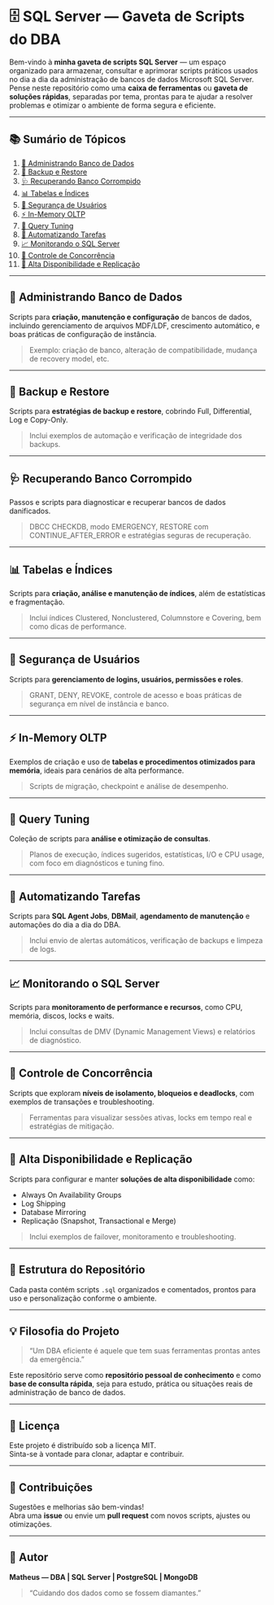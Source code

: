 # 🗄️ SQL Server — Gaveta de Scripts do DBA

Bem-vindo à **minha gaveta de scripts SQL Server** — um espaço organizado para armazenar, consultar e aprimorar scripts práticos usados no dia a dia da administração de bancos de dados Microsoft SQL Server.  
Pense neste repositório como uma **caixa de ferramentas** ou **gaveta de soluções rápidas**, separadas por tema, prontas para te ajudar a resolver problemas e otimizar o ambiente de forma segura e eficiente.

---

## 📚 Sumário de Tópicos

1. [🧩 Administrando Banco de Dados](#-administrando-banco-de-dados)  
2. [💾 Backup e Restore](#-backup-e-restore)  
3. [🩺 Recuperando Banco Corrompido](#-recuperando-banco-corrompido)  
4. [📊 Tabelas e Índices](#-tabelas-e-índices)  
5. [🔐 Segurança de Usuários](#-segurança-de-usuários)  
6. [⚡ In-Memory OLTP](#-in-memory-oltp)  
7. [🚀 Query Tuning](#-query-tuning)  
8. [🤖 Automatizando Tarefas](#-automatizando-tarefas)  
9. [📈 Monitorando o SQL Server](#-monitorando-o-sql-server)  
10. [🔄 Controle de Concorrência](#-controle-de-concorrência)  
11. [🧱 Alta Disponibilidade e Replicação](#-alta-disponibilidade-e-replicação)  

---

## 🧩 Administrando Banco de Dados
Scripts para **criação, manutenção e configuração** de bancos de dados, incluindo gerenciamento de arquivos MDF/LDF, crescimento automático, e boas práticas de configuração de instância.  
> Exemplo: criação de banco, alteração de compatibilidade, mudança de recovery model, etc.

---

## 💾 Backup e Restore
Scripts para **estratégias de backup e restore**, cobrindo Full, Differential, Log e Copy-Only.  
> Inclui exemplos de automação e verificação de integridade dos backups.

---

## 🩺 Recuperando Banco Corrompido
Passos e scripts para diagnosticar e recuperar bancos de dados danificados.  
> DBCC CHECKDB, modo EMERGENCY, RESTORE com CONTINUE_AFTER_ERROR e estratégias seguras de recuperação.

---

## 📊 Tabelas e Índices
Scripts para **criação, análise e manutenção de índices**, além de estatísticas e fragmentação.  
> Inclui índices Clustered, Nonclustered, Columnstore e Covering, bem como dicas de performance.

---

## 🔐 Segurança de Usuários
Scripts para **gerenciamento de logins, usuários, permissões e roles**.  
> GRANT, DENY, REVOKE, controle de acesso e boas práticas de segurança em nível de instância e banco.

---

## ⚡ In-Memory OLTP
Exemplos de criação e uso de **tabelas e procedimentos otimizados para memória**, ideais para cenários de alta performance.  
> Scripts de migração, checkpoint e análise de desempenho.

---

## 🚀 Query Tuning
Coleção de scripts para **análise e otimização de consultas**.  
> Planos de execução, índices sugeridos, estatísticas, I/O e CPU usage, com foco em diagnósticos e tuning fino.

---

## 🤖 Automatizando Tarefas
Scripts para **SQL Agent Jobs**, **DBMail**, **agendamento de manutenção** e automações do dia a dia do DBA.  
> Inclui envio de alertas automáticos, verificação de backups e limpeza de logs.

---

## 📈 Monitorando o SQL Server
Scripts para **monitoramento de performance e recursos**, como CPU, memória, discos, locks e waits.  
> Inclui consultas de DMV (Dynamic Management Views) e relatórios de diagnóstico.

---

## 🔄 Controle de Concorrência
Scripts que exploram **níveis de isolamento, bloqueios e deadlocks**, com exemplos de transações e troubleshooting.  
> Ferramentas para visualizar sessões ativas, locks em tempo real e estratégias de mitigação.

---

## 🧱 Alta Disponibilidade e Replicação
Scripts para configurar e manter **soluções de alta disponibilidade** como:
- Always On Availability Groups  
- Log Shipping  
- Database Mirroring  
- Replicação (Snapshot, Transactional e Merge)

> Inclui exemplos de failover, monitoramento e troubleshooting.

---

## 🧰 Estrutura do Repositório

Cada pasta contém scripts `.sql` organizados e comentados, prontos para uso e personalização conforme o ambiente.

---

## 💡 Filosofia do Projeto

> “Um DBA eficiente é aquele que tem suas ferramentas prontas antes da emergência.”

Este repositório serve como **repositório pessoal de conhecimento** e como **base de consulta rápida**, seja para estudo, prática ou situações reais de administração de banco de dados.

---

## 🧾 Licença

Este projeto é distribuído sob a licença MIT.  
Sinta-se à vontade para clonar, adaptar e contribuir.

---

## 🤝 Contribuições

Sugestões e melhorias são bem-vindas!  
Abra uma **issue** ou envie um **pull request** com novos scripts, ajustes ou otimizações.

---

## 🧠 Autor

**Matheus — DBA | SQL Server | PostgreSQL | MongoDB**  
> “Cuidando dos dados como se fossem diamantes.”




